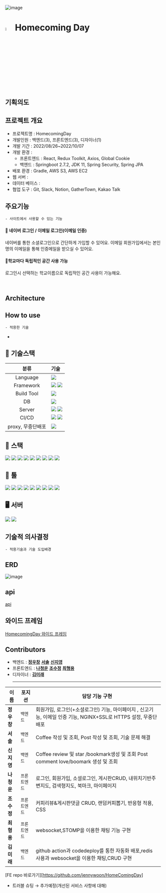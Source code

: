 ![image](https://user-images.githubusercontent.com/102898794/190405115-3557e184-e6c8-4e2a-b335-3b3049553c9e.png)

#  <img src="https://user-images.githubusercontent.com/102898794/190404072-43a580b8-e606-404d-b1d2-96b31a08cca7.png" width="5%"> Homecoming Day


## 기획의도 


## 프로젝트 개요
- 프로젝트명 : HomecomingDay
- 개발인원 : 백엔드(3), 프론트엔드(3), 디자이너(1)
- 개발 기간 : 2022/08/26~2022/10/07
- 개발 환경 :
  - 프론트엔드 : React, Redux Toolkit, Axios, Global Cookie
  - 백엔드 : Springboot 2.7.2, JDK 11, Spring Security, Spring JPA
- 배포 환경 : Gradle, AWS S3, AWS EC2
- 웹 서버 : 
- 데이터 베이스 : 
- 협업 도구 : Git, Slack, Notion, GatherTown, Kakao Talk


## 주요기능
    - 사이트에서 사용할 수 있는 기능
#### 📲 네이버 로그인 / 이메일 로그인(이메일 인증)
네이버를 통한 소셜로그인으로 간단하게 가입할 수 있어요. 이메일 회원가입에서는 본인 명의 이메일을 통해 인증메일을 받으실 수 있어요.
#### 🏫학교마다 독립적인 공간 사용 가능
로그인시 선택하는 학교이름으로 독립적인 공간 사용이 가능해요.

</br>

## Architecture


## How to use
    - 적용한 기술
- 


## 📜 기술스택
|분류|기술|
| :-: |:- |
|Language|<img src="https://img.shields.io/badge/JAVA-007396?style=for-the-badge&logo=java&logoColor=white">|
|Framework|<img src="https://img.shields.io/badge/Spring-6DB33F?style=for-the-badge&logo=Spring&logoColor=white"> <img src="https://img.shields.io/badge/Springboot-6DB33F?style=for-the-badge&logo=Springboot&logoColor=white">|
|Build Tool|<img src="https://img.shields.io/badge/gradle-02303A?style=for-the-badge&logo=gradle&logoColor=white">|
|DB|<img src="https://img.shields.io/badge/mysql-4479A1?style=for-the-badge&logo=mysql&logoColor=white">|
|Server|<img src="https://img.shields.io/badge/aws-232F3E?style=for-the-badge&logo=AmazonAWS&logoColor=white"> <img src="https://img.shields.io/badge/Amazon S3-569A31?style=for-the-badge&logo=Amazon S3&logoColor=white">|
|CI/CD|<img src="https://img.shields.io/badge/GitHub Actions-2088FF?style=for-the-badge&logo=GitHub Actions&logoColor=white"> <img src="https://img.shields.io/badge/codedeploy-6DB33F?style=for-the-badge&logo=codedeploy&logoColor=white">|
|proxy, 무중단배포|<img src="https://img.shields.io/badge/NGINX-009639?style=for-the-badge&logo=NGINX&logoColor=white">|

## 🚀  스택
 <img src="https://img.shields.io/badge/SpringBoot-6DB33F?style=flat&logo=SpringBoot&logoColor=white"/>  <img src="https://img.shields.io/badge/Spring Security-6DB33F?style=flat&logo=Spring Security&logoColor=white"/> <img src="https://img.shields.io/badge/Java-007396?style=flat&logo=java&logoColor=white"/>   <img src="https://img.shields.io/badge/JWT-000000?style=flat&logo=JWT&logoColor=white"/> 
 <img src="https://img.shields.io/badge/Flask-000000?style=flat&logo=Flask&logoColor=white"/>  <img src="https://img.shields.io/badge/Gradle-02303A?style=flat&logo=Gradle&logoColor=white"/>  <img src="https://img.shields.io/badge/Redis-DC382D?style=flat&logo=Redis&logoColor=white"/>
 <img src="https://img.shields.io/badge/STOMP-885630?style=flat&logo=stomp&logoColor=white"/> <img src="https://img.shields.io/badge/SockJS-2A2A2A?style=flat&logo=SockJS&logoColor=white"/>


  ## 🔧 툴
  <img src="https://img.shields.io/badge/GitHub-181717?style=flat&logo=GitHub&logoColor=white"/>   <img src="https://img.shields.io/badge/IntelliJ IDEA-000000?style=flat&logo=IntelliJ IDEA&logoColor=white"/>   <img src="https://img.shields.io/badge/Sourcetree-0052CC?style=flat&logo=Sourcetree&logoColor=white"/>   <img src="https://img.shields.io/badge/Notion-000000?style=flat&logo=Notion&logoColor=white"/>
  <img src="https://img.shields.io/badge/Postman-FF6C37?style=flat&logo=Postman&logoColor=white"/>  <img src="https://img.shields.io/badge/Slack-4A154B?style=flat&logo=Slack&logoColor=white"/>   <img src="https://img.shields.io/badge/Git-F05032?style=flat&logo=Git&logoColor=white"/> 
  <img src="https://img.shields.io/badge/MySQL-4479A1?style=flat&logo=MySQL&logoColor=white"/>   <img src="https://img.shields.io/badge/Figma-F24E1E?style=flat&logo=Figma&logoColor=white"/>

   

  ## 🖥 서버
  <img src="https://img.shields.io/badge/NGINX-009639?style=flat&logo=NGINX&logoColor=white"/>  <img src="https://img.shields.io/badge/AmazonEC2-FF9900?style=flat&logo=AmazonEC2&logoColor=orange"/>




## 기술적 의사결정
    - 적용기술과 기술 도입배경
  

    
## ERD
![image](https://user-images.githubusercontent.com/102898794/190412095-45164291-2671-4fdb-a07c-c72407a8e3e5.png)


## api
[api](https://www.notion.so/API-958fc1f5810045a684d94cc16b43772a)


## 와이드 프레임
[HomecomingDay 와이드 프레임](https://www.figma.com/file/b5xDAy68cty1Rguu5dqPZR/D%EB%B0%98-1%EC%A1%B0-%ED%99%88%EC%BB%A4%EB%B0%8D%EB%8D%B0%EC%9D%B4-%EC%99%80%EC%9D%B4%EC%96%B4%ED%94%84%EB%A0%88%EC%9E%84?node-id=995%3A3062)


## Contributors
 - 백엔드 :
    <td align="center"><b><a href="https://github.com/JeongWilly">정우창</a></b></td>
    <td align="center"><b><a href="https://github.com/251643">서솔</a></b></td>
     <td align="center"><b><a href="https://github.com/ji-0o0o0o">신지영</a></b></td>
  - 프론트엔드 :   
     <td align="center"><b><a href="https://github.com/jennywoon">나청운</a></b></td>
    <td align="center"><b><a href="https://github.com/suzzeong">조수정</a></b></td>
    <td align="center"><b><a href="https://github.com/hyeongyong-choi">최형용</a></b></td>
  - 디자이너 : 
     <td align="center"><b><a href="">김미래</a></b></td>
     <hr>

| 이름       | 포지션       | 담당 기능 구현          |
| ---------- | ------------ | ------------------------------ |
| **정우창** | `백엔드` | 회원가입, 로그인(+소셜로그인) 기능, 마이페이지 , 신고기능, 이메일 인증 기능, NGINX+SSL로 HTTPS 설정,  무중단 배포 |
| **서솔** | `백엔드` | Coffee 작성 및 조회, Post 작성 및 조회, 기술 문제 해결 |
| **신지영** | `백엔드` | Coffee review 및 star /bookmark생성 및 조회 Post comment love/boomark 생성 및 조회 |
| **나청운** | `프론트엔드` | 로그인, 회원가입, 소셜로그인, 게시판CRUD, 내위치기반주변지도, 검색형지도, 북마크, 마이페이지 |
| **조수정** | `프론트엔드` | 커피리뷰&게시판댓글 CRUD, 랜덤커피뽑기, 반응형 적용, CSS |
| **최형용** | `프론트엔드` | websocket,STOMP을 이용한 채팅 기능 구현 |
| **김미래** | `백엔드` | github action과 codedeploy를 통한 자동화 배포,redis 사용과 websocket을 이용한 채팅,CRUD 구현 |

[FE repo 바로가기][https://github.com/jennywoon/HomeComingDay]


- 트러블 슈팅 → 추가예정(개선된 서비스 사항에 대해)
